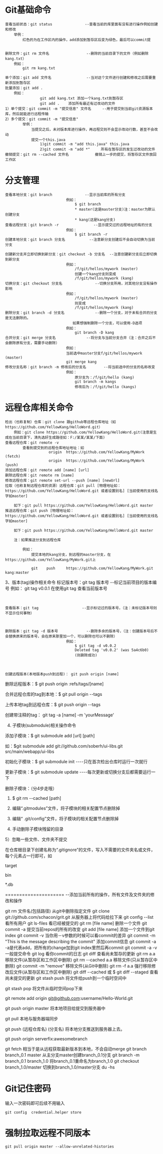 # Git基础命令


	查看当前状态：git status 				--查看当前的库里面有没有进行操作例如创建和修改
		举例：
			红色的为在工作区内的操作，add添加到暂存区后变为绿色，最后可以commit提


	删除文件：git rm 文件名					--删除的当前目录下的文件（例如删除kang.txt）
		例如：
			git rm kang.txt
	
	单个添加：git add 文件名				--当对这个文件进行创建和修改之后需要重新添加到暂存区
	批量添加：git add .						
		例如：
					git add kang.txt 添加一个kang.txt到暂存区
					git add .  	 添加所有最近有过改动的文件
	1）单个提交：git commit -m "提交信息" 文件名		--用于提交到当前git资源版本库，然后就能进行远程传输
	2）多个提交：git commit -m "提交信息"			
			举例：
				当提交之后，未对版本库进行操作，再远程交则不会显示改动行数，甚至不会改动
				提交一个this.java
					1)git commit -m "add this.java" this.java
					2)git commit -m "add *"		所有在暂存区的发生过改动的文件
	撤销提交：git rm --cached 文件名			撤销上一步的提交，将暂存区文件放回工作区

# 分支管理


	查看本地分支：git branch				--显示当前库的所有分支
								例如：
									$ git branch
									* master(这是master分支)注：master为默认创建分支
									* kang(这是kang分支)	
	查看远程分支：git branch -r				--显示提交过的远程地址的有的分支
								例如：
									$ git branch -r			
	创建本地分支：git branch 分支名 			--注意新分支创建后不会自动切换为当前分支
	
	创建新分支并立即切换到新分支：git checkout -b 分支名	--注意创建新分支后立即切换到新分支
								例如：
									/f/git/hellos/mywork (master)
									创建一个kang分支则变成
									/f/git/hellos/mywork (kang)
	切换分支：git checkout 分支名				--切换分支所用，对其他分支没有操作影响
								例如：
									/f/git/hellos/mywork (master)
									则变成
									/f/git/hellos/mywork (kang)
	删除分支：git branch -d 分支名				--删除一个分支，对于未有合并的分支是无法删除的。
								   如果想强制删除一个分支，可以使用-D选项
								例如：
									git branch -D kang
	合并分支：git merge 分支名 				--将分支与当前分支合并（注：合并之后不会删除原有分支，需要手动删除）
								例如：
								当前选中master分支f/git/hellos/mywork (master)
								git merge kang 
	修改分支名称：git branch -m 修改后的分支名		--将当前选中的分支的名称改变
								例如：
									原分支为：/f/git/hello (kang)
									git branch -m kangs
									修改后为：/f/git/hello (kangs)			

# 远程仓库相关命令

	检出（也称复制）仓库：git clone 跟github等远程仓库地址（如https://github.com/YellowKang/HelloWord.git）
		例如：git clone https://github.com/YellowKang/HelloWord.git(注意是生成在当前目录下，清先选好生成路径如：F:/某某/某某/下面)
	查看远程仓库：git remote -v
			查看到提交到的远程仓库地址地址：如
						origin  https://github.com/YellowKang/MyWork (fetch)
						origin  https://github.com/YellowKang/MyWork (push)
	添加远程仓库：git remote add [name] [url]
	删除远程仓库：git remote rm [name]
	修改远程仓库：git remote set-url --push [name] [newUrl]
	拉取（也称复制远程仓库的资源）远程仓库：git pull [物理地址如：https://github.com/YellowKang/HelloWord.git 或者设置别名] [当前使用的支线名字如master]
	
		如下：git pull https://github.com/YellowKang/HelloWord.git master
	推送远程仓库：git push [物理地址如：https://github.com/YellowKang/HelloWord.git 或者设置别名] [当前使用的支线名字如master]
	
		如下：git push https://github.com/YellowKang/HelloWord.git master
	
		注：如果推送分支到远程仓库
	
			例如：
				提交本地的kang分支，到远程的master分支，在https://github.com/YellowKang/MyWork.git上
	
				git    push 	https://github.com/YellowKang/MyWork.git  kang:master




3、版本(tag)操作相关命令
	标记版本号：git tag 版本号				--标记当前项目的版本编号
								例如：
									git tag v0.0.1
									在使用git tag 查看当前版本号

​		

	查看版本：git tag					--显示标记过的版本号，（注：未标记版本号则不显示任何事物）



	删除版本：git tag -d 版本号				--删除多余的版本号，（注：创建版本号后不会替换原来的版本号，会在原来那里加一个，可以删除也可以不删除）
								例如：
									$ git tag -d v0.0.2
									Deleted tag 'v0.0.2' (was 5a4c6b0)
									(则删除成功)



​	

	创建远程版本(本地版本push到远程)： git push origin [name]

删除远程版本：$ git push origin :refs/tags/[name]

合并远程仓库的tag到本地：$ git pull origin --tags

上传本地tag到远程仓库：$ git push origin --tags

创建带注释的tag： git tag -a [name] -m 'yourMessage'

 

4) 子模块(submodule)相关操作命令

添加子模块：$ git submodule add [url] [path]

   如：$git submodule add git://github.com/soberh/ui-libs.git src/main/webapp/ui-libs

初始化子模块：$ git submodule init  ----只在首次检出仓库时运行一次就行

更新子模块：$ git submodule update ----每次更新或切换分支后都需要运行一下

删除子模块：（分4步走哦）

 1) $ git rm --cached [path]

 2) 编辑“.gitmodules”文件，将子模块的相关配置节点删除掉

 3) 编辑“ .git/config”文件，将子模块的相关配置节点删除掉

 4) 手动删除子模块残留的目录

 

5）忽略一些文件、文件夹不提交

在仓库根目录下创建名称为“.gitignore”的文件，写入不需要的文件夹名或文件，每个元素占一行即可，如

target

bin

*.db




=====================
						--添加当前所有的操作，所有文件及文件夹的修改和操作

git rm 文件名(包括路径) 从git中删除指定文件
git clone git://github.com/schacon/grit.git 从服务器上将代码给拉下来
git config --list 看所有用户
git ls-files 看已经被提交的
git rm [file name] 删除一个文件
git commit -a 提交当前repos的所有的改变
git add [file name] 添加一个文件到git index
git commit -v 当你用－v参数的时候可以看commit的差异
git commit -m "This is the message describing the commit" 添加commit信息
git commit -a -a是代表add，把所有的change加到git index里然后再commit
git commit -a -v 一般提交命令
git log 看你commit的日志
git diff 查看尚未暂存的更新
git rm a.a 移除文件(从暂存区和工作区中删除)
git rm --cached a.a 移除文件(只从暂存区中删除)
git commit -m "remove" 移除文件(从Git中删除)
git rm -f a.a 强行移除修改后文件(从暂存区和工作区中删除)
git diff --cached 或 $ git diff --staged 查看尚未提交的更新
git stash push 将文件给push到一个临时空间中

git stash pop 将文件从临时空间pop下来

git remote add origin git@github.com:username/Hello-World.git

git push origin master 将本地项目给提交到服务器中

git pull 本地与服务器端同步

git push (远程仓库名) (分支名) 将本地分支推送到服务器上去。

git push origin serverfix:awesomebranch

git fetch 相当于是从远程获取最新版本到本地，不会自动merge
git branch branch_0.1 master 从主分支master创建branch_0.1分支
git branch -m branch_0.1 branch_1.0 将branch_0.1重命名为branch_1.0
git checkout branch_1.0/master 切换到branch_1.0/master分支
du -hs

# Git记住密码

输入一次密码即可后续不用输入

```
git config  credential.helper store     
```



# 强制拉取远程不同版本



```git
git pull origin master --allow-unrelated-histories
```

